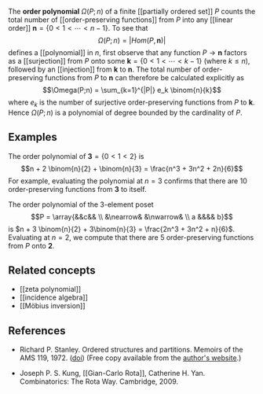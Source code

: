 The **order polynomial** $\Omega(P;n)$ of a finite [[partially ordered set]] $P$ counts the total number of [[order-preserving functions]] from $P$ into any [[linear order]] $\mathbf{n} = \{ 0 \lt 1 \lt \cdots \lt n-1 \}.$
To see that
$$\Omega(P;n) = |Hom(P,\mathbf{n})|$$
defines a [[polynomial]] in $n$, first observe that any function $P \to \mathbf{n}$ factors as a [[surjection]] from $P$ onto some $\mathbf{k} = \{ 0 \lt 1 \lt \cdots \lt k-1 \}$ (where $k \le n$), followed by an [[injection]] from $\mathbf{k}$ to $\mathbf{n}$. The total number of order-preserving functions from $P$ to $\mathbf{n}$ can therefore be calculated explicitly as 
$$\Omega(P;n) = \sum_{k=1}^{|P|} e_k \binom{n}{k}$$
where $e_k$ is the number of surjective order-preserving functions from $P$ to $\mathbf{k}$. Hence $\Omega(P;n)$ is a polynomial of degree bounded by the cardinality of $P$.

## Examples

The order polynomial of $\mathbf{3} = \{ 0 \lt 1 \lt 2 \}$ is
$$n + 2 \binom{n}{2} + \binom{n}{3} = \frac{n^3 + 3n^2 + 2n}{6}$$
For example, evaluating the polynomial at $n=3$ confirms that there are 10 order-preserving functions from $\mathbf{3}$ to itself.

The order polynomial of the 3-element poset
$$P = \array{&&c&& \\ &\nearrow& &\nwarrow& \\ a &&&& b}$$
is $n + 3 \binom{n}{2} + 3\binom{n}{3} = \frac{2n^3 + 3n^2 + n}{6}$.
Evaluating at $n=2$, we compute that there are 5 order-preserving functions from $P$ onto $\mathbf{2}$.

## Related concepts

* [[zeta polynomial]]
* [[incidence algebra]]
* [[Möbius inversion]]

## References

* Richard P. Stanley. Ordered structures and partitions. Memoirs of the AMS 119, 1972. ([doi](http://www.ams.org/books/memo/0119/)) (Free copy available from the [author's website](http://www-math.mit.edu/~rstan/pubs/).)

* Joseph P. S. Kung, [[Gian-Carlo Rota]], Catherine H. Yan. Combinatorics: The Rota Way. Cambridge, 2009.